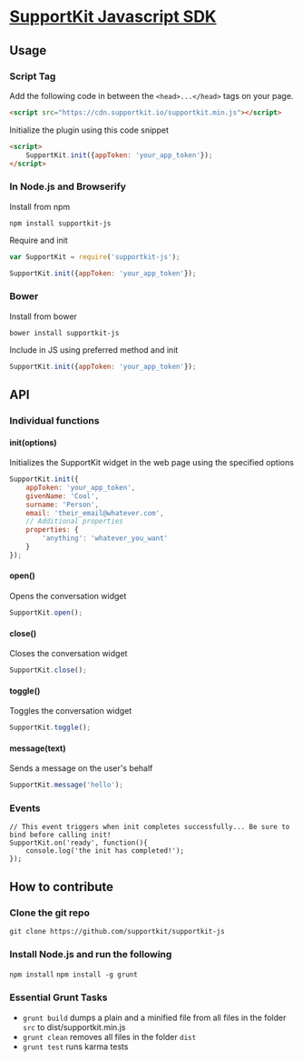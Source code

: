# [SupportKit Javascript SDK](supportkit.io)

## Usage

### Script Tag

Add the following code in between the ```<head>...</head>``` tags on your page.

```html
<script src="https://cdn.supportkit.io/supportkit.min.js"></script>
```

Initialize the plugin using this code snippet

```html
<script>
    SupportKit.init({appToken: 'your_app_token'});
</script>
```

### In Node.js and Browserify

Install from npm

```
npm install supportkit-js
```

Require and init

```javascript
var SupportKit = require('supportkit-js');

SupportKit.init({appToken: 'your_app_token'});
```

### Bower

Install from bower

```
bower install supportkit-js
```

Include in JS using preferred method and init

```javascript
SupportKit.init({appToken: 'your_app_token'});
```

## API

### Individual functions

#### init(options)
Initializes the SupportKit widget in the web page using the specified options

```javascript
SupportKit.init({
    appToken: 'your_app_token',
    givenName: 'Cool',
    surname: 'Person',
    email: 'their_email@whatever.com',
    // Additional properties
    properties: {
        'anything': 'whatever_you_want'    
    } 
});
```

#### open()
Opens the conversation widget

```javascript
SupportKit.open();
```

#### close()
Closes the conversation widget

```javascript
SupportKit.close();
```

#### toggle()
Toggles the conversation widget

```javascript
SupportKit.toggle();
```

#### message(text)
Sends a message on the user's behalf

```javascript
SupportKit.message('hello');
```

### Events

```
// This event triggers when init completes successfully... Be sure to bind before calling init!
SupportKit.on('ready', function(){
    console.log('the init has completed!');
});
```

## How to contribute

### Clone the git repo
```git clone https://github.com/supportkit/supportkit-js```

### Install Node.js and run the following

```npm install```
```npm install -g grunt```

### Essential Grunt Tasks

* ```grunt build``` dumps a plain and a minified file from all files in the folder ```src``` to dist/supportkit.min.js
* ```grunt clean``` removes all files in the folder ```dist```
* ```grunt test``` runs karma tests
